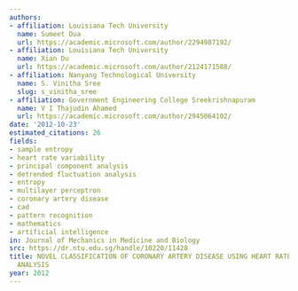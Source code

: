 ```yaml
---
authors:
- affiliation: Louisiana Tech University
  name: Sumeet Dua
  url: https://academic.microsoft.com/author/2294987192/
- affiliation: Louisiana Tech University
  name: Xian Du
  url: https://academic.microsoft.com/author/2124171588/
- affiliation: Nanyang Technological University
  name: S. Vinitha Sree
  slug: s_vinitha_sree
- affiliation: Government Engineering College Sreekrishnapuram
  name: V I Thajudin Ahamed
  url: https://academic.microsoft.com/author/2945064102/
date: '2012-10-23'
estimated_citations: 26
fields:
- sample entropy
- heart rate variability
- principal component analysis
- detrended fluctuation analysis
- entropy
- multilayer perceptron
- coronary artery disease
- cad
- pattern recognition
- mathematics
- artificial intelligence
in: Journal of Mechanics in Medicine and Biology
src: https://dr.ntu.edu.sg/handle/10220/11428
title: NOVEL CLASSIFICATION OF CORONARY ARTERY DISEASE USING HEART RATE VARIABILITY
  ANALYSIS
year: 2012
---
```

